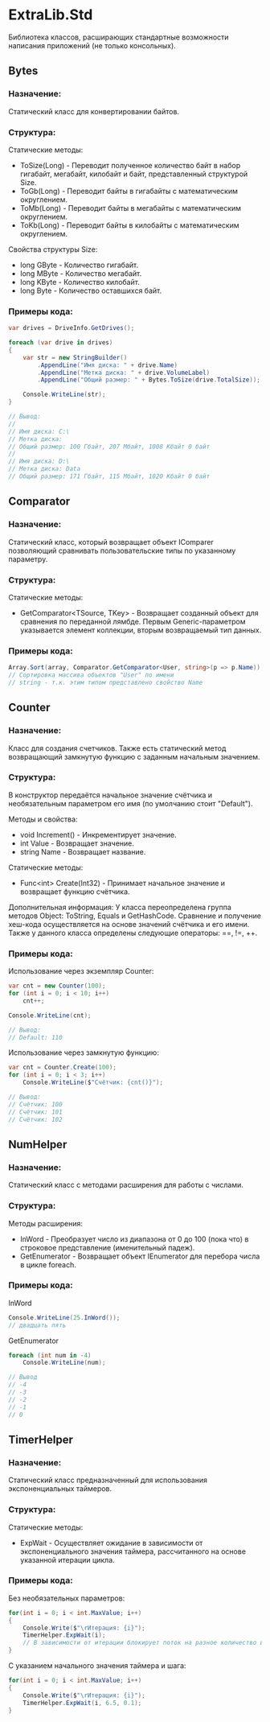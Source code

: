﻿# ExtraLib.Std
Библиотека классов, расширающих стандартные возможности написания приложений (не только консольных).

## Bytes
### Назначение:
Статический класс для конвертировании байтов.

### Структура:
Статические методы:
 - ToSize(Long) - Переводит полученное количество байт в набор гигабайт, мегабайт, килобайт и байт, представленный структурой Size.
 - ToGb(Long) - Переводит байты в гигабайты с математическим округлением.
 - ToMb(Long) - Переводит байты в мегабайты с математическим округлением.
 - ToKb(Long) - Переводит байты в килобайты с математическим округлением.

Свойства структуры Size:
 - long GByte - Количество гигабайт.
 - long MByte - Количество мегабайт.
 - long KByte - Количество килобайт.
 - long Byte - Количество оставшихся байт.

### Примеры кода:
```C#
var drives = DriveInfo.GetDrives();

foreach (var drive in drives)
{
    var str = new StringBuilder()
        .AppendLine("Имя диска: " + drive.Name)
        .AppendLine("Метка диска: " + drive.VolumeLabel)
        .AppendLine("Общий размер: " + Bytes.ToSize(drive.TotalSize));

    Console.WriteLine(str);
}

// Вывод:
// 
// Имя диска: C:\
// Метка диска:
// Общий размер: 100 Гбайт, 207 Мбайт, 1008 Кбайт 0 байт
// 
// Имя диска: D:\
// Метка диска: Data
// Общий размер: 171 Гбайт, 115 Мбайт, 1020 Кбайт 0 байт
```

## Comparator
### Назначение:
Статический класс, который возвращает объект IComparer позволяющий сравнивать пользовательские типы по указанному параметру.

### Структура:
Статические методы:
 - GetComparator\<TSource, TKey> - Возвращает созданный объект для сравнения по переданной лямбде. Первым Generic-параметром указывается элемент коллекции, вторым возвращаемый тип данных.

### Примеры кода:
```C#
Array.Sort(array, Comparator.GetComparator<User, string>(p => p.Name));
// Сортировка массива объектов "User" по имени
// string - т.к. этим типом представлено свойство Name
```

## Counter
### Назначение:
Класс для создания счетчиков. Также есть статический метод возвращающий замкнутую функцию с заданным начальным значением.

### Структура:
В конструктор передаётся начальное значение счётчика и необязательным параметром его имя (по умолчанию стоит "Default").

Методы и свойства:
 - void Increment() - Инкрементирует значение.
 - int Value - Возвращает значение.
 - string Name - Возвращает название.

Статические методы:
 - Func\<int> Create(Int32) - Принимает начальное значение и возвращает функцию счётчика.

Дополнительная информация:
У класса переопределена группа методов Object: ToString, Equals и GetHashCode. Сравнение и получение хеш-кода осуществляется на основе значений счётчика и его имени.\
Также у данного класса определены следующие операторы: ==, !=, ++.

### Примеры кода:
Использование через экземпляр Counter:
```C#
var cnt = new Counter(100);
for (int i = 0; i < 10; i++)
    cnt++;

Console.WriteLine(cnt);

// Вывод:
// Default: 110
```

Использование через замкнутую функцию:
```C#
var cnt = Counter.Create(100);
for (int i = 0; i < 3; i++)
    Console.WriteLine($"Счётчик: {cnt()}");

// Вывод:
// Счётчик: 100
// Счётчик: 101
// Счётчик: 102
```

## NumHelper
### Назначение:
Статический класс с методами расширения для работы с числами.

### Структура:
Методы расширения:
 - InWord - Преобразует число из диапазона от 0 до 100 (пока что) в строковое представление (именительный падеж).
 - GetEnumerator - Возвращает объект IEnumerator для перебора числа в цикле foreach.

### Примеры кода:
InWord
```C#
Console.WriteLine(25.InWord());
// двадцать пять
```

GetEnumerator
```C#
foreach (int num in -4)
    Console.WriteLine(num);

// Вывод
// -4
// -3
// -2
// -1
// 0
```

## TimerHelper
### Назначение:
Статический класс предназначенный для использования экспоненциальных таймеров.

### Структура:
Статические методы:
 - ExpWait - Осуществляет ожидание в зависимости от экспоненциального значения таймера, рассчитанного на основе указанной итерации цикла.

### Примеры кода:
Без необязательных параметров:
```C#
for(int i = 0; i < int.MaxValue; i++)
{
    Console.Write($"\rИтерация: {i}");
    TimerHelper.ExpWait(i);
    // В зависимости от итерации блокирует поток на разное количество времени
}
```

С указанием начального значения таймера и шага:
```C#
for(int i = 0; i < int.MaxValue; i++)
{
    Console.Write($"\rИтерация: {i}");
    TimerHelper.ExpWait(i, 6.5, 0.1);
}
```